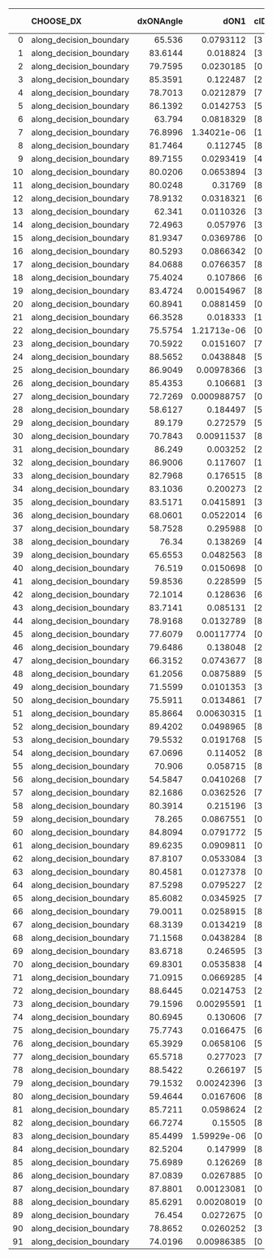 |    | CHOOSE_DX               |   dxONAngle |        dON1 | cIDON1   |   dON_patch_1 |   nTON |         dON |   dxOFFAngle |       dOFF1 | cIDOFF1   |   dOFF_patch_1 |   nTOFF |        dOFF | SUCCESS   |   nExp |   dual_point_id |   subpoint_time_seconds |   total_execution_time |        logp |        dOFF/dON | Vote dOFF>dON   |
|---:|:------------------------|------------:|------------:|:---------|--------------:|-------:|------------:|-------------:|------------:|:----------|---------------:|--------:|------------:|:----------|-------:|----------------:|------------------------:|-----------------------:|------------:|----------------:|:----------------|
|  0 | along_decision_boundary |     65.536  | 0.0793112   | [3 7]    |   0.0793112   |      1 | 0.0793112   |      65.8387 | 0.131852    | [3 7]     |    0.131852    |       1 | 0.131852    | True      |      1 |               1 |                 1.71976 |                3.07631 |  0          |     1.66246     | True            |
|  1 | along_decision_boundary |     83.6144 | 0.018824    | [3 7]    |   0.018824    |      1 | 0.018824    |      78.5661 | 0.0931918   | [3 7]     |    0.0931918   |       1 | 0.0931918   | True      |      2 |               2 |                 2.19793 |                5.34419 | -0.5        |     4.9507      | True            |
|  2 | along_decision_boundary |     79.7595 | 0.0230185   | [0 1]    |   0.0230185   |      1 | 0.0230185   |      88.8303 | 0.0239028   | [0 1]     |    0.0239028   |       1 | 0.0239028   | True      |      3 |               3 |                 2.24897 |                7.67701 | -1          |     1.03842     | True            |
|  3 | along_decision_boundary |     85.3591 | 0.122487    | [2 4]    |   0.122487    |      1 | 0.122487    |      88.372  | 0.0239114   | [2 4]     |    0.0239114   |       1 | 0.0239114   | False     |      4 |               5 |                 2.01349 |                9.88591 | -1.5        |     0.195215    | False           |
|  4 | along_decision_boundary |     78.7013 | 0.0212879   | [7 9]    |   0.0212879   |      1 | 0.0212879   |      85.2566 | 0.0242702   | [7 9]     |    0.0242702   |       1 | 0.0242702   | True      |      5 |               6 |                 1.40296 |               11.3787  | -0.5        |     1.1401      | True            |
|  5 | along_decision_boundary |     86.1392 | 0.0142753   | [5 9]    |   0.0142753   |      1 | 0.0142753   |      82.1518 | 0.0509299   | [5 9]     |    0.0509299   |       1 | 0.0509299   | True      |      6 |               7 |                 2.1277  |               13.6043  | -0.9        |     3.5677      | True            |
|  6 | along_decision_boundary |     63.794  | 0.0818329   | [8 9]    |   0.0818329   |      1 | 0.0818329   |      71.4883 | 0.0560045   | [8 9]     |    0.0560045   |       1 | 0.0560045   | False     |      7 |               8 |                 1.91054 |               15.6387  | -1.33333    |     0.684377    | False           |
|  7 | along_decision_boundary |     76.8996 | 1.34021e-06 | [1 2]    |   1.34021e-06 |      1 | 1.34021e-06 |      84.8201 | 0.0636231   | [0 2]     |    0.0636231   |       1 | 0.0636231   | True      |      8 |               9 |                 1.10616 |               16.8537  | -0.642857   | 47472.5         | True            |
|  8 | along_decision_boundary |     81.7464 | 0.112745    | [8 9]    |   0.112745    |      1 | 0.112745    |      81.0909 | 0.118436    | [8 9]     |    0.118436    |       1 | 0.118436    | True      |      9 |              10 |                 3.19347 |               20.1649  | -1          |     1.05048     | True            |
|  9 | along_decision_boundary |     89.7155 | 0.0293419   | [4 7]    |   0.0293419   |      1 | 0.0293419   |      73.4204 | 0.026035    | [4 7]     |    0.026035    |       1 | 0.026035    | False     |     10 |              11 |                 1.19923 |               21.5429  | -1.38889    |     0.887298    | False           |
| 10 | along_decision_boundary |     80.0206 | 0.0653894   | [3 6]    |   0.0653894   |      1 | 0.0653894   |      79.4068 | 0.0335117   | [3 6]     |    0.0335117   |       1 | 0.0335117   | False     |     11 |              12 |                 1.55132 |               23.3855  | -0.8        |     0.512495    | False           |
| 11 | along_decision_boundary |     80.0248 | 0.31769     | [8 9]    |   0.31769     |      1 | 0.31769     |      82.4815 | 0.0456215   | [8 9]     |    0.0456215   |       1 | 0.0456215   | False     |     12 |              13 |                 2.30656 |               25.8079  | -0.409091   |     0.143604    | False           |
| 12 | along_decision_boundary |     78.9132 | 0.0318321   | [6 9]    |   0.0318321   |      1 | 0.0318321   |      84.7003 | 0.0100409   | [6 9]     |    0.0100409   |       1 | 0.0100409   | False     |     13 |              14 |                 1.51002 |               27.5058  | -0.166667   |     0.315435    | False           |
| 13 | along_decision_boundary |     62.341  | 0.0110326   | [3 7]    |   0.0110326   |      1 | 0.0110326   |      66.3777 | 0.0453301   | [3 7]     |    0.0453301   |       1 | 0.0453301   | True      |     14 |              17 |                 1.23342 |               32.7899  | -0.0384615  |     4.10872     | True            |
| 14 | along_decision_boundary |     72.4963 | 0.057976    | [3 7]    |   0.057976    |      1 | 0.057976    |      75.6401 | 0.16283     | [3 7]     |    0.16283     |       1 | 0.16283     | True      |     15 |              18 |                 3.06859 |               35.9405  | -0.142857   |     2.80857     | True            |
| 15 | along_decision_boundary |     81.9347 | 0.0369786   | [0 2]    |   0.0369786   |      1 | 0.0369786   |      71.3675 | 0.163472    | [1 2]     |    0.163472    |       1 | 0.163472    | True      |     16 |              20 |                 1.93384 |               38.0908  | -0.3        |     4.42071     | True            |
| 16 | along_decision_boundary |     80.5293 | 0.0866342   | [0 2]    |   0.0866342   |      1 | 0.0866342   |      66.8388 | 0.187321    | [1 2]     |    0.187321    |       1 | 0.187321    | True      |     17 |              21 |                 1.87406 |               40.0484  | -0.5        |     2.1622      | True            |
| 17 | along_decision_boundary |     84.0688 | 0.0766357   | [8 9]    |   0.0766357   |      1 | 0.0766357   |      89.7569 | 0.0411324   | [8 9]     |    0.0411324   |       1 | 0.0411324   | False     |     18 |              22 |                 1.72932 |               41.8606  | -0.735294   |     0.536726    | False           |
| 18 | along_decision_boundary |     75.4024 | 0.107866    | [6 9]    |   0.107866    |      1 | 0.107866    |      66.5943 | 0.17285     | [6 9]     |    0.17285     |       1 | 0.17285     | True      |     19 |              23 |                 3.04178 |               44.9891  | -0.444444   |     1.60245     | True            |
| 19 | along_decision_boundary |     83.4724 | 0.00154967  | [8 9]    |   0.00154967  |      1 | 0.00154967  |      83.4458 | 0.0172289   | [8 9]     |    0.0172289   |       1 | 0.0172289   | True      |     20 |              24 |                 1.44889 |               46.5427  | -0.657895   |    11.1178      | True            |
| 20 | along_decision_boundary |     60.8941 | 0.0881459   | [0 8]    |   0.0881459   |      1 | 0.0881459   |      68.9718 | 0.0296288   | [1 8]     |    0.0296288   |       1 | 0.0296288   | False     |     21 |              25 |                 1.48148 |               48.0732  | -0.9        |     0.336134    | False           |
| 21 | along_decision_boundary |     66.3528 | 0.018333    | [1 9]    |   0.018333    |      1 | 0.018333    |      85.795  | 0.0925676   | [0 9]     |    0.0925676   |       1 | 0.0925676   | True      |     22 |              27 |                 1.85915 |               52.0226  | -0.595238   |     5.04924     | True            |
| 22 | along_decision_boundary |     75.5754 | 1.21713e-06 | [0 8]    |   1.21713e-06 |      1 | 1.21713e-06 |      86.6948 | 0.00319917  | [1 8]     |    0.00319917  |       1 | 0.00319917  | True      |     23 |              28 |                 1.13985 |               53.2182  | -0.818182   |  2628.46        | True            |
| 23 | along_decision_boundary |     70.5922 | 0.0151607   | [7 9]    |   0.0151607   |      1 | 0.0151607   |      73.7398 | 0.011838    | [7 9]     |    0.011838    |       1 | 0.011838    | False     |     24 |              29 |                 1.44739 |               54.714   | -1.06522    |     0.780836    | False           |
| 24 | along_decision_boundary |     88.5652 | 0.0438848   | [5 7]    |   0.0438848   |      1 | 0.0438848   |      80.7012 | 0.0147996   | [5 7]     |    0.0147996   |       1 | 0.0147996   | False     |     25 |              30 |                 2.27394 |               57.2213  | -0.75       |     0.337239    | False           |
| 25 | along_decision_boundary |     86.9049 | 0.00978366  | [3 5]    |   0.00978366  |      1 | 0.00978366  |      87.4159 | 0.0850077   | [3 5]     |    0.0850077   |       1 | 0.0850077   | True      |     26 |              31 |                 1.55525 |               58.8903  | -0.5        |     8.68873     | True            |
| 26 | along_decision_boundary |     85.4353 | 0.106681    | [3 5]    |   0.106681    |      1 | 0.106681    |      86.5551 | 0.107745    | [3 5]     |    0.107745    |       1 | 0.107745    | True      |     27 |              32 |                 2.3303  |               61.3024  | -0.692308   |     1.00998     | True            |
| 27 | along_decision_boundary |     72.7269 | 0.000988757 | [0 1]    |   0.000988757 |      1 | 0.000988757 |      79.7569 | 0.000978478 | [0 1]     |    0.000978478 |       1 | 0.000978478 | False     |     28 |              34 |                 1.22899 |               65.4054  | -0.907407   |     0.989604    | False           |
| 28 | along_decision_boundary |     58.6127 | 0.184497    | [5 6]    |   0.184497    |      1 | 0.184497    |      71.1656 | 0.0116009   | [5 6]     |    0.0116009   |       1 | 0.0116009   | False     |     29 |              35 |                 1.77172 |               67.2382  | -0.642857   |     0.0628787   | False           |
| 29 | along_decision_boundary |     89.179  | 0.272579    | [5 6]    |   0.272579    |      1 | 0.272579    |      77.7399 | 0.0312726   | [5 6]     |    0.0312726   |       1 | 0.0312726   | False     |     30 |              36 |                 2.16709 |               69.499   | -0.431034   |     0.114728    | False           |
| 30 | along_decision_boundary |     70.7843 | 0.00911537  | [8 9]    |   0.00911537  |      1 | 0.00911537  |      61.6256 | 0.21475     | [8 9]     |    0.21475     |       1 | 0.21475     | True      |     31 |              37 |                 1.75869 |               71.3007  | -0.266667   |    23.5591      | True            |
| 31 | along_decision_boundary |     86.249  | 0.003252    | [2 4]    |   0.003252    |      1 | 0.003252    |      85.3908 | 0.00650483  | [2 4]     |    0.00650483  |       1 | 0.00650483  | True      |     32 |              38 |                 1.30069 |               72.6655  | -0.403226   |     2.00026     | True            |
| 32 | along_decision_boundary |     86.9006 | 0.117607    | [1 9]    |   0.117607    |      1 | 0.117607    |      74.2259 | 3.09984e-05 | [0 9]     |    3.09984e-05 |       1 | 3.09984e-05 | False     |     33 |              39 |                 1.4888  |               74.337   | -0.5625     |     0.000263577 | False           |
| 33 | along_decision_boundary |     82.7968 | 0.176515    | [8 9]    |   0.176515    |      1 | 0.176515    |      88.1284 | 0.183376    | [8 9]     |    0.183376    |       1 | 0.183376    | True      |     34 |              40 |                 3.37773 |               77.7769  | -0.378788   |     1.03887     | True            |
| 34 | along_decision_boundary |     83.1036 | 0.200273    | [2 7]    |   0.200273    |      1 | 0.200273    |      85.1815 | 0.0910435   | [2 7]     |    0.0910435   |       1 | 0.0910435   | False     |     35 |              41 |                 2.37321 |               80.3835  | -0.529412   |     0.454597    | False           |
| 35 | along_decision_boundary |     83.5171 | 0.0415891   | [3 6]    |   0.0415891   |      1 | 0.0415891   |      88.479  | 0.0448355   | [3 6]     |    0.0448355   |       1 | 0.0448355   | True      |     36 |              42 |                 1.48205 |               82.2175  | -0.357143   |     1.07806     | True            |
| 36 | along_decision_boundary |     68.0601 | 0.0522014   | [6 9]    |   0.0522014   |      1 | 0.0522014   |      78.0873 | 0.035281    | [6 9]     |    0.035281    |       1 | 0.035281    | False     |     37 |              43 |                 1.7036  |               83.9529  | -0.5        |     0.675862    | False           |
| 37 | along_decision_boundary |     58.7528 | 0.295988    | [0 7]    |   0.295988    |      1 | 0.295988    |      77.1949 | 0.160185    | [1 7]     |    0.160185    |       1 | 0.160185    | False     |     38 |              44 |                 2.96104 |               87.0577  | -0.337838   |     0.541189    | False           |
| 38 | along_decision_boundary |     76.34   | 0.138269    | [4 7]    |   0.138269    |      1 | 0.138269    |      89.7489 | 0.192054    | [4 7]     |    0.192054    |       1 | 0.192054    | True      |     39 |              45 |                 2.96126 |               90.1439  | -0.210526   |     1.38898     | True            |
| 39 | along_decision_boundary |     65.6553 | 0.0482563   | [8 9]    |   0.0482563   |      1 | 0.0482563   |      72.1115 | 0.0217733   | [8 9]     |    0.0217733   |       1 | 0.0217733   | False     |     40 |              47 |                 1.1157  |               93.9735  | -0.320513   |     0.4512      | False           |
| 40 | along_decision_boundary |     76.519  | 0.0150698   | [0 8]    |   0.0150698   |      1 | 0.0150698   |      74.7004 | 0.114958    | [1 8]     |    0.114958    |       1 | 0.114958    | True      |     41 |              48 |                 1.9974  |               96.1207  | -0.2        |     7.62834     | True            |
| 41 | along_decision_boundary |     59.8536 | 0.228599    | [5 9]    |   0.228599    |      1 | 0.228599    |      65.1749 | 0.0835679   | [5 9]     |    0.0835679   |       1 | 0.0835679   | False     |     42 |              49 |                 2.41533 |               98.6249  | -0.304878   |     0.365566    | False           |
| 42 | along_decision_boundary |     72.1014 | 0.128636    | [6 7]    |   0.128636    |      1 | 0.128636    |      76.3882 | 0.0147587   | [6 7]     |    0.0147587   |       1 | 0.0147587   | False     |     43 |              50 |                 1.6942  |              100.494   | -0.190476   |     0.114732    | False           |
| 43 | along_decision_boundary |     83.7141 | 0.085131    | [2 7]    |   0.085131    |      1 | 0.085131    |      78.3144 | 0.0409667   | [2 7]     |    0.0409667   |       1 | 0.0409667   | False     |     44 |              51 |                 1.86592 |              102.405   | -0.104651   |     0.481219    | False           |
| 44 | along_decision_boundary |     78.9168 | 0.0132789   | [8 9]    |   0.0132789   |      1 | 0.0132789   |      82.3669 | 0.0100686   | [8 9]     |    0.0100686   |       1 | 0.0100686   | False     |     45 |              52 |                 1.51872 |              103.943   | -0.0454545  |     0.758239    | False           |
| 45 | along_decision_boundary |     77.6079 | 0.00117774  | [0 8]    |   0.00117774  |      1 | 0.00117774  |      83.4118 | 0.00574936  | [1 8]     |    0.00574936  |       1 | 0.00574936  | True      |     46 |              53 |                 1.16055 |              105.193   | -0.0111111  |     4.8817      | True            |
| 46 | along_decision_boundary |     79.6486 | 0.138048    | [2 7]    |   0.138048    |      1 | 0.138048    |      69.6901 | 0.00401966  | [2 7]     |    0.00401966  |       1 | 0.00401966  | False     |     47 |              54 |                 1.54908 |              106.893   | -0.0434783  |     0.0291178   | False           |
| 47 | along_decision_boundary |     66.3152 | 0.0743677   | [8 9]    |   0.0743677   |      1 | 0.0743677   |      62.5667 | 0.280417    | [8 9]     |    0.280417    |       1 | 0.280417    | True      |     48 |              55 |                 2.37725 |              109.315   | -0.0106383  |     3.77069     | True            |
| 48 | along_decision_boundary |     61.2056 | 0.0875889   | [5 9]    |   0.0875889   |      1 | 0.0875889   |      60.4739 | 0.0347476   | [5 9]     |    0.0347476   |       1 | 0.0347476   | False     |     49 |              56 |                 1.68942 |              111.039   | -0.0416667  |     0.396713    | False           |
| 49 | along_decision_boundary |     71.5599 | 0.0101353   | [3 5]    |   0.0101353   |      1 | 0.0101353   |      72.9219 | 0.0247826   | [3 5]     |    0.0247826   |       1 | 0.0247826   | True      |     50 |              57 |                 1.26143 |              112.359   | -0.0102041  |     2.44517     | True            |
| 50 | along_decision_boundary |     75.5911 | 0.0134861   | [7 9]    |   0.0134861   |      1 | 0.0134861   |      85.4487 | 0.0806397   | [7 9]     |    0.0806397   |       1 | 0.0806397   | True      |     51 |              58 |                 1.88896 |              114.279   | -0.04       |     5.97946     | True            |
| 51 | along_decision_boundary |     85.8664 | 0.00630315  | [1 9]    |   0.00630315  |      1 | 0.00630315  |      65.7937 | 0.00162748  | [0 9]     |    0.00162748  |       1 | 0.00162748  | False     |     52 |              59 |                 1.77158 |              116.171   | -0.0882353  |     0.258201    | False           |
| 52 | along_decision_boundary |     89.4202 | 0.0498965   | [8 9]    |   0.0498965   |      1 | 0.0498965   |      86.6901 | 0.0251924   | [8 9]     |    0.0251924   |       1 | 0.0251924   | False     |     53 |              60 |                 1.23433 |              117.509   | -0.0384615  |     0.504893    | False           |
| 53 | along_decision_boundary |     79.5532 | 0.0191768   | [5 6]    |   0.0191768   |      1 | 0.0191768   |      81.7137 | 0.0928428   | [5 6]     |    0.0928428   |       1 | 0.0928428   | True      |     54 |              61 |                 1.56107 |              119.151   | -0.00943396 |     4.84142     | True            |
| 54 | along_decision_boundary |     67.0696 | 0.114052    | [8 9]    |   0.114052    |      1 | 0.114052    |      68.7651 | 0.0151812   | [8 9]     |    0.0151812   |       1 | 0.0151812   | False     |     55 |              63 |                 1.17128 |              123.528   | -0.037037   |     0.133109    | False           |
| 55 | along_decision_boundary |     70.906  | 0.058715    | [8 9]    |   0.058715    |      1 | 0.058715    |      70.5275 | 0.162742    | [8 9]     |    0.162742    |       1 | 0.162742    | True      |     56 |              65 |                 2.91345 |              127.917   | -0.00909091 |     2.77172     | True            |
| 56 | along_decision_boundary |     54.5847 | 0.0410268   | [7 9]    |   0.0410268   |      1 | 0.0410268   |      64.0838 | 0.354907    | [7 9]     |    0.354907    |       1 | 0.354907    | True      |     57 |              66 |                 1.79933 |              129.829   | -0.0357143  |     8.6506      | True            |
| 57 | along_decision_boundary |     82.1686 | 0.0362526   | [7 9]    |   0.0362526   |      1 | 0.0362526   |      81.6648 | 0.117311    | [7 9]     |    0.117311    |       1 | 0.117311    | True      |     58 |              68 |                 1.68595 |              131.833   | -0.0789474  |     3.23593     | True            |
| 58 | along_decision_boundary |     80.3914 | 0.215196    | [3 8]    |   0.215196    |      1 | 0.215196    |      78.4047 | 0.028003    | [3 8]     |    0.028003    |       1 | 0.028003    | False     |     59 |              69 |                 2.11432 |              134.038   | -0.137931   |     0.130128    | False           |
| 59 | along_decision_boundary |     78.265  | 0.0867551   | [0 1]    |   0.0867551   |      1 | 0.0867551   |      75.5535 | 0.0258138   | [0 1]     |    0.0258138   |       1 | 0.0258138   | False     |     60 |              72 |                 1.6783  |              140.169   | -0.0762712  |     0.297548    | False           |
| 60 | along_decision_boundary |     84.8094 | 0.0791772   | [5 7]    |   0.0791772   |      1 | 0.0791772   |      85.1607 | 0.122717    | [5 7]     |    0.122717    |       1 | 0.122717    | True      |     61 |              73 |                 2.47274 |              142.657   | -0.0333333  |     1.54991     | True            |
| 61 | along_decision_boundary |     89.6235 | 0.0909811   | [0 1]    |   0.0909811   |      1 | 0.0909811   |      85.627  | 0.0122493   | [0 1]     |    0.0122493   |       1 | 0.0122493   | False     |     62 |              74 |                 2.05807 |              144.849   | -0.0737705  |     0.134636    | False           |
| 62 | along_decision_boundary |     87.8107 | 0.0533084   | [3 5]    |   0.0533084   |      1 | 0.0533084   |      85.8859 | 0.217329    | [3 5]     |    0.217329    |       1 | 0.217329    | True      |     63 |              75 |                 2.11703 |              147.029   | -0.0322581  |     4.07682     | True            |
| 63 | along_decision_boundary |     80.4581 | 0.0127378   | [0 9]    |   0.0127378   |      1 | 0.0127378   |      65.7733 | 0.0689847   | [1 9]     |    0.0689847   |       1 | 0.0689847   | True      |     64 |              76 |                 1.4133  |              148.577   | -0.0714286  |     5.41574     | True            |
| 64 | along_decision_boundary |     87.5298 | 0.0795227   | [2 4]    |   0.0795227   |      1 | 0.0795227   |      82.2182 | 0.00187018  | [2 4]     |    0.00187018  |       1 | 0.00187018  | False     |     65 |              78 |                 1.24828 |              152.093   | -0.125      |     0.0235176   | False           |
| 65 | along_decision_boundary |     85.6082 | 0.0345925   | [7 9]    |   0.0345925   |      1 | 0.0345925   |      87.9864 | 0.0465628   | [7 9]     |    0.0465628   |       1 | 0.0465628   | True      |     66 |              79 |                 1.25162 |              153.414   | -0.0692308  |     1.34604     | True            |
| 66 | along_decision_boundary |     79.0011 | 0.0258915   | [8 9]    |   0.0258915   |      1 | 0.0258915   |      81.0859 | 0.0687008   | [8 9]     |    0.0687008   |       1 | 0.0687008   | True      |     67 |              80 |                 1.38874 |              154.908   | -0.121212   |     2.65341     | True            |
| 67 | along_decision_boundary |     68.3139 | 0.0134219   | [8 9]    |   0.0134219   |      1 | 0.0134219   |      75.9192 | 0.0191652   | [8 9]     |    0.0191652   |       1 | 0.0191652   | True      |     68 |              81 |                 1.27173 |              156.375   | -0.186567   |     1.4279      | True            |
| 68 | along_decision_boundary |     71.1568 | 0.0438284   | [8 9]    |   0.0438284   |      1 | 0.0438284   |      66.7109 | 0.0332928   | [8 9]     |    0.0332928   |       1 | 0.0332928   | False     |     69 |              82 |                 1.24881 |              157.658   | -0.264706   |     0.759618    | False           |
| 69 | along_decision_boundary |     83.6718 | 0.246595    | [3 7]    |   0.246595    |      1 | 0.246595    |      72.8409 | 0.313055    | [3 7]     |    0.313055    |       1 | 0.313055    | True      |     70 |              83 |                 2.40307 |              160.124   | -0.181159   |     1.26951     | True            |
| 70 | along_decision_boundary |     69.8301 | 0.0535838   | [4 6]    |   0.0535838   |      1 | 0.0535838   |      63.8974 | 0.0827182   | [4 6]     |    0.0827182   |       1 | 0.0827182   | True      |     71 |              84 |                 2.20998 |              162.415   | -0.257143   |     1.54372     | True            |
| 71 | along_decision_boundary |     71.0915 | 0.0669285   | [4 6]    |   0.0669285   |      1 | 0.0669285   |      68.1355 | 0.0130644   | [4 6]     |    0.0130644   |       1 | 0.0130644   | False     |     72 |              85 |                 1.28539 |              163.809   | -0.34507    |     0.195199    | False           |
| 72 | along_decision_boundary |     88.6445 | 0.0214753   | [2 4]    |   0.0214753   |      1 | 0.0214753   |      87.5441 | 0.0135784   | [2 4]     |    0.0135784   |       1 | 0.0135784   | False     |     73 |              86 |                 1.33094 |              165.2     | -0.25       |     0.632281    | False           |
| 73 | along_decision_boundary |     79.1596 | 0.00295591  | [1 2]    |   0.00295591  |      1 | 0.00295591  |      84.0951 | 0.0402555   | [0 2]     |    0.0402555   |       1 | 0.0402555   | True      |     74 |              87 |                 1.24412 |              166.579   | -0.171233   |    13.6187      | True            |
| 74 | along_decision_boundary |     80.6945 | 0.130606    | [7 8]    |   0.130606    |      1 | 0.130606    |      79.0652 | 0.0212799   | [7 8]     |    0.0212799   |       1 | 0.0212799   | False     |     75 |              88 |                 2.62766 |              169.271   | -0.243243   |     0.162932    | False           |
| 75 | along_decision_boundary |     75.7743 | 0.0166475   | [6 7]    |   0.0166475   |      1 | 0.0166475   |      81.1221 | 0.00415805  | [6 7]     |    0.00415805  |       1 | 0.00415805  | False     |     76 |              89 |                 1.3961  |              170.806   | -0.166667   |     0.24977     | False           |
| 76 | along_decision_boundary |     65.3929 | 0.0658106   | [5 7]    |   0.0658106   |      1 | 0.0658106   |      69.9717 | 0.141246    | [5 7]     |    0.141246    |       1 | 0.141246    | True      |     77 |              91 |                 4.48026 |              177.027   | -0.105263   |     2.14625     | True            |
| 77 | along_decision_boundary |     65.5718 | 0.277023    | [7 9]    |   0.277023    |      1 | 0.277023    |      68.0132 | 0.0544189   | [7 9]     |    0.0544189   |       1 | 0.0544189   | False     |     78 |              92 |                 2.7137  |              179.892   | -0.162338   |     0.196442    | False           |
| 78 | along_decision_boundary |     88.5422 | 0.266197    | [5 7]    |   0.266197    |      1 | 0.266197    |      88.4724 | 0.101149    | [5 7]     |    0.101149    |       1 | 0.101149    | False     |     79 |              95 |                 2.51522 |              182.992   | -0.102564   |     0.379979    | False           |
| 79 | along_decision_boundary |     79.1532 | 0.00242396  | [3 7]    |   0.00242396  |      1 | 0.00242396  |      89.7263 | 0.0123745   | [3 7]     |    0.0123745   |       1 | 0.0123745   | True      |     80 |              96 |                 1.19793 |              184.251   | -0.056962   |     5.10508     | True            |
| 80 | along_decision_boundary |     59.4644 | 0.0167606   | [8 9]    |   0.0167606   |      1 | 0.0167606   |      61.8826 | 0.0435495   | [8 9]     |    0.0435495   |       1 | 0.0435495   | True      |     81 |              97 |                 1.23923 |              185.535   | -0.1        |     2.59832     | True            |
| 81 | along_decision_boundary |     85.7211 | 0.0598624   | [2 7]    |   0.0598624   |      1 | 0.0598624   |      84.3381 | 0.0212393   | [2 7]     |    0.0212393   |       1 | 0.0212393   | False     |     82 |              98 |                 1.05132 |              186.67    | -0.154321   |     0.354802    | False           |
| 82 | along_decision_boundary |     66.7274 | 0.15505     | [8 9]    |   0.15505     |      1 | 0.15505     |      66.2617 | 0.139883    | [8 9]     |    0.139883    |       1 | 0.139883    | False     |     83 |              99 |                 2.76644 |              189.474   | -0.097561   |     0.902183    | False           |
| 83 | along_decision_boundary |     85.4499 | 1.59929e-06 | [0 8]    |   1.59929e-06 |      1 | 1.59929e-06 |      83.4754 | 4.27904e-05 | [0 8]     |    4.27904e-05 |       1 | 4.27904e-05 | True      |     84 |             100 |                 1.04656 |              190.578   | -0.0542169  |    26.7559      | True            |
| 84 | along_decision_boundary |     82.5204 | 0.147999    | [8 9]    |   0.147999    |      1 | 0.147999    |      69.9561 | 0.100317    | [8 9]     |    0.100317    |       1 | 0.100317    | False     |     85 |             101 |                 2.5439  |              193.186   | -0.0952381  |     0.677823    | False           |
| 85 | along_decision_boundary |     75.6989 | 0.126269    | [8 9]    |   0.126269    |      1 | 0.126269    |      74.1233 | 0.0074824   | [8 9]     |    0.0074824   |       1 | 0.0074824   | False     |     86 |             102 |                 1.67438 |              194.957   | -0.0529412  |     0.0592578   | False           |
| 86 | along_decision_boundary |     87.0839 | 0.0267885   | [0 1]    |   0.0267885   |      1 | 0.0267885   |      86.2343 | 0.0859779   | [0 1]     |    0.0859779   |       1 | 0.0859779   | True      |     87 |             103 |                 1.23724 |              196.294   | -0.0232558  |     3.20951     | True            |
| 87 | along_decision_boundary |     87.8801 | 0.00123081  | [0 9]    |   0.00123081  |      1 | 0.00123081  |      63.4643 | 0.0107485   | [1 9]     |    0.0107485   |       1 | 0.0107485   | True      |     88 |             104 |                 1.53795 |              197.876   | -0.0517241  |     8.73289     | True            |
| 88 | along_decision_boundary |     85.6291 | 0.00208019  | [0 1]    |   0.00208019  |      1 | 0.00208019  |      82.6531 | 0.0865096   | [0 1]     |    0.0865096   |       1 | 0.0865096   | True      |     89 |             105 |                 1.39796 |              199.327   | -0.0909091  |    41.5875      | True            |
| 89 | along_decision_boundary |     76.454  | 0.0272675   | [0 1]    |   0.0272675   |      1 | 0.0272675   |      71.1707 | 0.0676384   | [0 1]     |    0.0676384   |       1 | 0.0676384   | True      |     90 |             106 |                 1.65986 |              201.078   | -0.140449   |     2.48055     | True            |
| 90 | along_decision_boundary |     78.8652 | 0.0260252   | [3 4]    |   0.0260252   |      1 | 0.0260252   |      71.3473 | 0.0144352   | [3 4]     |    0.0144352   |       1 | 0.0144352   | False     |     91 |             107 |                 1.89683 |              203.038   | -0.2        |     0.554662    | False           |
| 91 | along_decision_boundary |     74.0196 | 0.00986385  | [0 9]    |   0.00986385  |      1 | 0.00986385  |      84.2535 | 0.0095455   | [1 9]     |    0.0095455   |       1 | 0.0095455   | False     |     92 |             108 |                 1.1518  |              204.262   | -0.137363   |     0.967726    | False           |